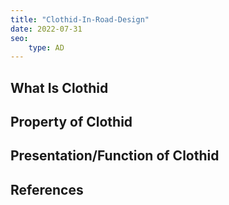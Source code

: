 ```yaml
---
title: "Clothid-In-Road-Design"
date: 2022-07-31
seo:
    type: AD
---
```


## What Is Clothid

## Property of Clothid

## Presentation/Function of Clothid

## References